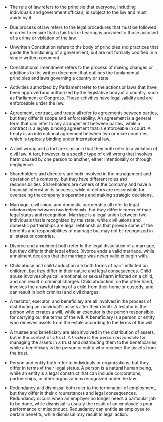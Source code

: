 -   The rule of law refers to the principle that everyone, including individuals and government officials, is subject to the law and must abide by it.
-   Due process of law refers to the legal procedures that must be followed in order to ensure that a fair trial or hearing is provided to those accused of a crime or violation of the law.
-   Unwritten Constitution refers to the body of principles and practices that guide the functioning of a government, but are not formally codified in a single written document.
-   Constitutional amendment refers to the process of making changes or additions to the written document that outlines the fundamental principles and laws governing a country or state.
-   Activities authorized by Parliament refer to the actions or laws that have been approved and authorized by the legislative body of a country, such as Parliament or Congress. These activities have legal validity and are enforceable under the law.

-   Agreement, contract, and treaty all refer to agreements between parties, but they differ in scope and enforceability. An agreement is a general term that can refer to any arrangement between parties, while a contract is a legally binding agreement that is enforceable in court. A treaty is an international agreement between two or more countries, which is typically binding under international law.
-   A civil wrong and a tort are similar in that they both refer to a violation of civil law. A tort, however, is a specific type of civil wrong that involves harm caused by one person to another, either intentionally or through negligence.
-   Shareholders and directors are both involved in the management and operation of a company, but they have different roles and responsibilities. Shareholders are owners of the company and have a financial interest in its success, while directors are responsible for overseeing the company's operations and making strategic decisions.
-   Marriage, civil union, and domestic partnership all refer to legal relationships between two individuals, but they differ in terms of their legal status and recognition. Marriage is a legal union between two individuals that is recognized by the state, while civil unions and domestic partnerships are legal relationships that provide some of the benefits and responsibilities of marriage but may not be recognized in all states or countries.
-   Divorce and annulment both refer to the legal dissolution of a marriage, but they differ in their legal effect. Divorce ends a valid marriage, while annulment declares that the marriage was never valid to begin with.
-   Child abuse and child abduction are both forms of harm inflicted on children, but they differ in their nature and legal consequences. Child abuse involves physical, emotional, or sexual harm inflicted on a child, and can result in criminal charges. Child abduction, on the other hand, involves the unlawful taking of a child from their home or custody, and can result in both criminal and civil charges.
-   A testator, executor, and beneficiary are all involved in the process of distributing an individual's assets after their death. A testator is the person who creates a will, while an executor is the person responsible for carrying out the terms of the will. A beneficiary is a person or entity who receives assets from the estate according to the terms of the will.
-   A trustee and beneficiary are also involved in the distribution of assets, but in the context of a trust. A trustee is the person responsible for managing the assets in a trust and distributing them to the beneficiaries, while a beneficiary is the person or entity who receives the assets from the trust.
-   Person and entity both refer to individuals or organizations, but they differ in terms of their legal status. A person is a natural human being, while an entity is a legal construct that can include corporations, partnerships, or other organizations recognized under the law.
-   Redundancy and dismissal both refer to the termination of employment, but they differ in their circumstances and legal consequences. Redundancy occurs when an employer no longer needs a particular job to be done, while dismissal is usually the result of an employee's poor performance or misconduct. Redundancy can entitle an employee to certain benefits, while dismissal may result in legal action.